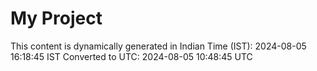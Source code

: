 # My Project

This content is dynamically generated in Indian Time (IST): 2024-08-05 16:18:45 IST
Converted to UTC: 2024-08-05 10:48:45 UTC
